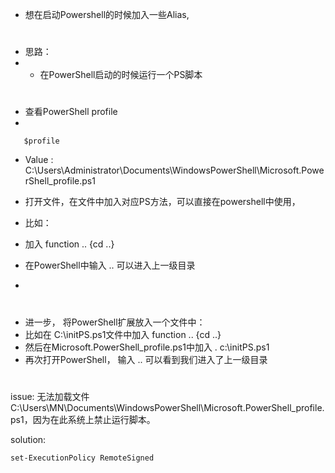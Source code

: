 * 想在启动Powershell的时候加入一些Alias,
#
* 思路：
* * 在PowerShell启动的时候运行一个PS脚本
#
* 查看PowerShell profile
* 
```
   $profile
```
* Value       :  C:\Users\Administrator\Documents\WindowsPowerShell\Microsoft.PowerShell_profile.ps1

* 打开文件，在文件中加入对应PS方法，可以直接在powershell中使用，
* 比如：
* 加入 function .. {cd ..}
* 在PowerShell中输入 .. 可以进入上一级目录
* 

#

* 进一步， 将PowerShell扩展放入一个文件中：
* 比如在 C:\initPS.ps1文件中加入 function .. {cd ..}
* 然后在Microsoft.PowerShell_profile.ps1中加入 . c:\initPS.ps1
* 再次打开PowerShell， 输入 .. 可以看到我们进入了上一级目录

#
issue:
无法加载文件 C:\Users\MN\Documents\WindowsPowerShell\Microsoft.PowerShell_profile.ps1，因为在此系统上禁止运行脚本。

solution:
```
set-ExecutionPolicy RemoteSigned
```
